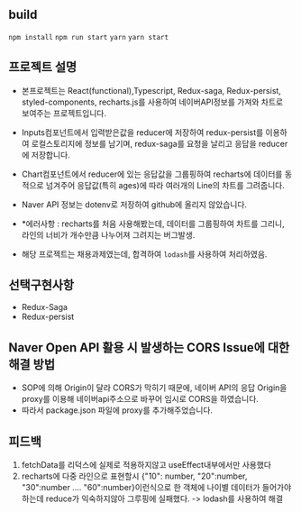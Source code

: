 
## build 
`npm install` `npm run start`
`yarn` `yarn start`

## 프로젝트 설명
- 본프로젝트는 React(functional),Typescript, Redux-saga, Redux-persist, styled-components, recharts.js를 사용하여 네이버API정보를 가져와 차트로 보여주는 프로젝트입니다.
- Inputs컴포넌트에서 입력받은값을 reducer에 저장하여 redux-persist를 이용하여 로컬스토리지에 정보를 남기며, redux-saga를 요청을 날리고 응답을 reducer에 저장합니다.
- Chart컴포넌트에서 reducer에 있는 응답값을 그룹핑하여 recharts에 데이터를 동적으로 넘겨주어 응답값(특히 ages)에 따라 여러개의 Line의 차트를 그려줍니다.
- Naver API 정보는 dotenv로 저장하여 github에 올리지 않았습니다.

- *에러사항 : recharts를 처음 사용해봤는데, 데이터를 그룹핑하여 차트를 그리니, 라인의 너비가 개수만큼 나누어져 그려지는 버그발생.  
- 해당 프로젝트는 채용과제였는데, 합격하여 `lodash`를 사용하여 처리하였음.

## 선택구현사항
- Redux-Saga
- Redux-persist

## Naver Open API 활용 시 발생하는 CORS Issue에 대한 해결 방법
- SOP에 의해 Origin이 달라 CORS가 막히기 때문에, 네이버 API의 응답 Origin을 proxy를 이용해 네이버api주소으로 바꾸어 임시로 CORS을 하였습니다.
- 따라서 package.json 파일에 proxy를 추가해주었습니다.

## 피드백
1. fetchData를 리덕스에 실제로 적용하지않고 useEffect내부에서만 사용했다
2. recharts에 다중 라인으로 표현할시 {"10": number, "20":number, "30":number .... "60":number}이런식으로 한 객체에 나이별 데이터가 들어가야하는데 reduce가 익숙하지않아 그루핑에 실패했다. -> lodash를 사용하여 해결
